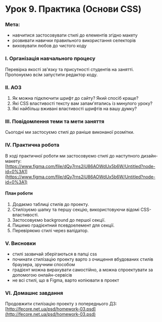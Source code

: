 # Урок 9. Практика \(Основи CSS\)

### Мета:

* навчитися застосовувати стилі до елементів згідно макету
* розвивати навички правильного використання селекторів
* виховувати любов до чистого коду

### І. Організація навчального процесу

Перевірка якості зв'язку та присутності студентів на занятті. Пропонуємо всім запустити редактор коду.

### ІІ. АОЗ

1. Як можна підключити шрифт до сайту? Який спосіб краще?
2. Які CSS властивості тексту вам запам'ятались із минулого уроку?
3. Які найбільш вживані властивості шрифтів на вашу думку?

### ІІІ. Повідомлення теми та мети заняття

Сьогодні ми застосуємо стилі до раніше виконаної розмітки.

### IV. Практична робота

В ході практичної роботи ми застосовуємо стилі до наступного дизайн-макету: [https://www.figma.com/file/dQy7rns2iU86AOWdUx5b6W/Untitled?node-id=0%3A1](https://www.figma.com/file/dQy7rns2iU86AOWdUx5b6W/Untitled?node-id=0%3A1)

#### План роботи

1. Додаємо таблиці стилів до проекту.
2. Стилізуємо шапку та першу секцію, використовуючи відомі CSS-властивості.
3. Застосовуємо background до першої секції.
4. Пишемо градієнтний псевдоелемент для секції.
5. Перевіряємо стилі через валідатор.

### V. Висновки

* стилі зазвичай зберігаються в папці css
* починати стилізацію проекту варто з очищення вбудованих стилів браузера, зручним способом
* градієнт можна вирахувати самостійно, а можна спроектувати за допомогою онлайн-сервісів
* не всі стилі, що в Figma, варто копіювати в проект

### VI. Домашнє завдання

Продовжити стилізацію проекту з попереднього ДЗ: [http://fecore.net.ua/psd/homework-03.psd](http://fecore.net.ua/psd/homework-03.psd)

